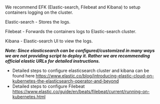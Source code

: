 We recommend EFK (Elastic-search, Filebeat and Kibana) to setup containers logging on the cluster.

Elastic-search - Stores the logs.

Filebeat - Forwards the containers logs to Elastic-search cluster.

Kibana - Elastic-search UI to view the logs.

***Note: Since elasticsearch can be configured/customized in many ways we are not providing script to deploy it. Rather we are recommending official elastic URLs for detailed instructions.***
* Detailed steps to configure elasticsearch cluster and kibana can be found here https://www.elastic.co/blog/introducing-elastic-cloud-on-kubernetes-the-elasticsearch-operator-and-beyond
* Detailed steps to configure Filebeat https://www.elastic.co/guide/en/beats/filebeat/current/running-on-kubernetes.html

